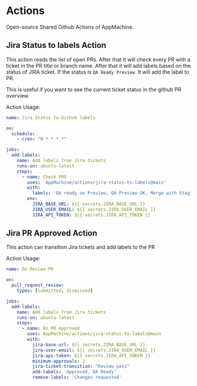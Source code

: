 # Actions

Open-source Shared Github Actions of AppMachine.

## Jira Status to labels Action

This action reads the list of open PRs. After that it will check every PR with a ticket in the PR title or branch name. After that it will add labels based on the status of JIRA ticket. If the status is `QA Ready Preview`. It will add the label to PR.

This is useful if you want to see the current ticket status in the github PR overview.

Action Usage:

```yml
name: Jira Status to Github labels

on:
  schedule:
    - cron: "0 * * * *"

jobs:
  add-labels:
    name: Add labels from Jira tickets
    runs-on: ubuntu-latest
    steps:
      - name: Check PRS
        uses: 'AppMachine/actions/jira-status-to-labels@main'
        with:
          labels: 'QA ready on Preview, QA Preview OK, Merge with Staging, QA Fail'
        env:
          JIRA_BASE_URL: ${{ secrets.JIRA_BASE_URL }}
          JIRA_USER_EMAIL: ${{ secrets.JIRA_USER_EMAIL }}
          JIRA_API_TOKEN: ${{ secrets.JIRA_API_TOKEN }}
```

## Jira PR Approved Action

This action can transition Jira tickets and add labels to the PR

Action Usage:

```yml
name: On Review PR

on:
  pull_request_review:
    types: [submitted, dismissed]

jobs:
  add-labels:
    name: Add labels from Jira tickets
    runs-on: ubuntu-latest
    steps:
      - name: On PR Approved
        uses: AppMachine/actions/jira-status-to-labels@main
        with:
          jira-base-url: ${{ secrets.JIRA_BASE_URL }}
          jira-user-email: ${{ secrets.JIRA_USER_EMAIL }}
          jira-api-token: ${{ secrets.JIRA_API_TOKEN }}
          minimum-approvals: 2
          jira-ticket-transition: "Review pass"
          add-labels: 'Approved, QA Ready'
          remove-labels: 'Changes requested'
```
